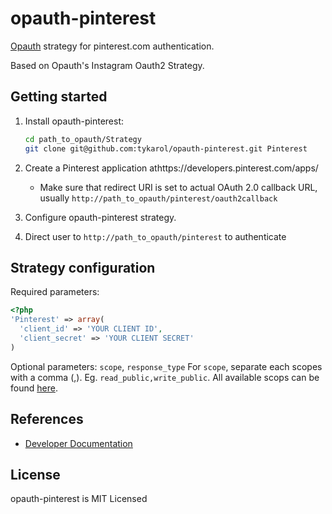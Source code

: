 opauth-pinterest
================

[Opauth](https://github.com/opauth/opauth) strategy for pinterest.com authentication.

Based on Opauth's Instagram Oauth2 Strategy.

Getting started
----------------
1. Install opauth-pinterest:
   ```bash
   cd path_to_opauth/Strategy
   git clone git@github.com:tykarol/opauth-pinterest.git Pinterest
   ```

2. Create a Pinterest application athttps://developers.pinterest.com/apps/
   - Make sure that redirect URI is set to actual OAuth 2.0 callback URL, usually `http://path_to_opauth/pinterest/oauth2callback`

3. Configure opauth-pinterest strategy.

4. Direct user to `http://path_to_opauth/pinterest` to authenticate


Strategy configuration
----------------------

Required parameters:

```php
<?php
'Pinterest' => array(
  'client_id' => 'YOUR CLIENT ID',
  'client_secret' => 'YOUR CLIENT SECRET'
)
```

Optional parameters:
`scope`, `response_type`
For `scope`, separate each scopes with a comma (,). Eg. `read_public,write_public`. All available scops can be found [here](https://developers.pinterest.com/docs/api/overview/#permission-scopes).


References
----------
- [Developer Documentation](https://developers.pinterest.com/docs/)

License
---------
opauth-pinterest is MIT Licensed
